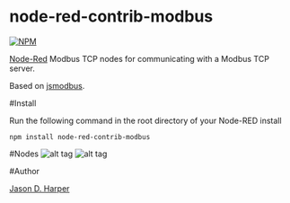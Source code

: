node-red-contrib-modbus
========================

[![NPM](https://nodei.co/npm/node-red-contrib-modbus.png)](https://nodei.co/npm/node-red-contrib-modbus/)

[Node-Red][1] Modbus TCP nodes for communicating with a Modbus TCP server.

Based on [jsmodbus][2].

#Install

Run the following command in the root directory of your Node-RED install

    npm install node-red-contrib-modbus

#Nodes
![alt tag](https://raw.githubusercontent.com/jayharper/node-red-contrib-modbus/master/modbustcp-read.png)
![alt tag](https://raw.githubusercontent.com/jayharper/node-red-contrib-modbus/master/modbustcp-write.png)

#Author

[Jason D. Harper][3] 


[1]:http://nodered.org
[2]:https://www.npmjs.com/package/jsmodbus
[3]:https://github.com/jayharper